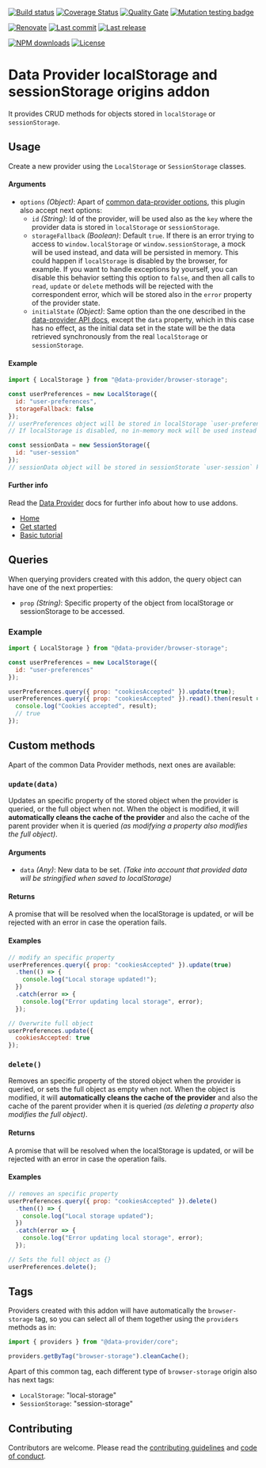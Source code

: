 [![Build status][build-image]][build-url] [![Coverage Status][coveralls-image]][coveralls-url] [![Quality Gate][quality-gate-image]][quality-gate-url] [![Mutation testing badge](https://img.shields.io/endpoint?style=flat&url=https%3A%2F%2Fbadge-api.stryker-mutator.io%2Fgithub.com%2Fdata-provider%2Fbrowser-storage%2Fmaster)](https://dashboard.stryker-mutator.io/reports/github.com/data-provider/browser-storage/master)

[![Renovate](https://img.shields.io/badge/renovate-enabled-brightgreen.svg)](https://renovatebot.com) [![Last commit][last-commit-image]][last-commit-url] [![Last release][release-image]][release-url] 

[![NPM downloads][npm-downloads-image]][npm-downloads-url] [![License][license-image]][license-url]

# Data Provider localStorage and sessionStorage origins addon

It provides CRUD methods for objects stored in `localStorage` or `sessionStorage`.

## Usage

Create a new provider using the `LocalStorage` or `SessionStorage` classes.

#### Arguments

* `options` _(Object)_: Apart of [common data-provider options](https://www.data-provider.org/docs/api-provider), this plugin also accept next options:
  * `id` _(String)_: Id of the provider, will be used also as the `key` where the provider data is stored in `localStorage` or `sessionStorage`.
  * `storageFallback` _(Boolean)_: Default `true`. If there is an error trying to access to `window.localStorage` or `window.sessionStorage`, a mock will be used instead, and data will be persisted in memory. This could happen if `localStorage` is disabled by the browser, for example. If you want to handle exceptions by yourself, you can disable this behavior setting this option to `false`, and then all calls to `read`, `update` or `delete` methods will be rejected with the correspondent error, which will be stored also in the `error` property of the provider state.
  * `initialState` _(Object)_: Same option than the one described in the [data-provider API docs](https://www.data-provider.org/docs/api-provider), except the `data` property, which in this case has no effect, as the initial data set in the state will be the data retrieved synchronously from the real `localStorage` or `sessionStorage`.

#### Example

```javascript
import { LocalStorage } from "@data-provider/browser-storage";

const userPreferences = new LocalStorage({
  id: "user-preferences",
  storageFallback: false
});
// userPreferences object will be stored in localStorage `user-preferences` key.
// If localStorage is disabled, no in-memory mock will be used instead

const sessionData = new SessionStorage({
  id: "user-session"
});
// sessionData object will be stored in sessionStorate `user-session` key.
```

#### Further info

Read the [Data Provider][data-provider] docs for further info about how to use addons.

* [Home][data-provider]
* [Get started][get-started]
* [Basic tutorial][basic-tutorial]

## Queries

When querying providers created with this addon, the query object can have one of the next properties:

* `prop` _(String)_: Specific property of the object from localStorage or sessionStorage to be accessed.

### Example

```javascript
import { LocalStorage } from "@data-provider/browser-storage";

const userPreferences = new LocalStorage({
  id: "user-preferences"
});

userPreferences.query({ prop: "cookiesAccepted" }).update(true);
userPreferences.query({ prop: "cookiesAccepted" }).read().then(result => {
  console.log("Cookies accepted", result);
  // true
});
```

## Custom methods

Apart of the common Data Provider methods, next ones are available:

### `update(data)`

Updates an specific property of the stored object when the provider is queried, or the full object when not. When the object is modified, it will __automatically cleans the cache of the provider__ and also the cache of the parent provider when it is queried _(as modifying a property also modifies the full object)_.

#### Arguments

* `data` _(Any)_: New data to be set. _(Take into account that provided data will be stringified when saved to localStorage)_

#### Returns

A promise that will be resolved when the localStorage is updated, or will be rejected with an error in case the operation fails.

#### Examples

```javascript
// modify an specific property
userPreferences.query({ prop: "cookiesAccepted" }).update(true)
  .then(() => {
    console.log("Local storage updated!");
  })
  .catch(error => {
    console.log("Error updating local storage", error);
  });
```

```javascript
// Overwrite full object
userPreferences.update({
  cookiesAccepted: true
});
```

### `delete()`

Removes an specific property of the stored object when the provider is queried, or sets the full object as empty when not. When the object is modified, it will __automatically cleans the cache of the provider__ and also the cache of the parent provider when it is queried _(as deleting a property also modifies the full object)_.

#### Returns

A promise that will be resolved when the localStorage is updated, or will be rejected with an error in case the operation fails.

#### Examples

```javascript
// removes an specific property
userPreferences.query({ prop: "cookiesAccepted" }).delete()
  .then(() => {
    console.log("Local storage updated");
  })
  .catch(error => {
    console.log("Error updating local storage", error);
  });
```

```javascript
// Sets the full object as {}
userPreferences.delete();
```

## Tags

Providers created with this addon will have automatically the `browser-storage` tag, so you can select all of them together using the `providers` methods as in:

```javascript
import { providers } from "@data-provider/core";

providers.getByTag("browser-storage").cleanCache();
```

Apart of this common tag, each different type of `browser-storage` origin also has next tags:

* `LocalStorage`: "local-storage"
* `SessionStorage`: "session-storage"

## Contributing

Contributors are welcome.
Please read the [contributing guidelines](.github/CONTRIBUTING.md) and [code of conduct](.github/CODE_OF_CONDUCT.md).

[data-provider]: https://www.data-provider.org
[get-started]: https://www.data-provider.org/docs/getting-started
[basic-tutorial]: https://www.data-provider.org/docs/basics-intro

[coveralls-image]: https://coveralls.io/repos/github/data-provider/browser-storage/badge.svg
[coveralls-url]: https://coveralls.io/github/data-provider/browser-storage
[build-image]: https://github.com/data-provider/browser-storage/workflows/build/badge.svg?branch=master
[build-url]: https://github.com/data-provider/browser-storage/actions?query=workflow%3Abuild+branch%3Amaster
[last-commit-image]: https://img.shields.io/github/last-commit/data-provider/browser-storage.svg
[last-commit-url]: https://github.com/data-provider/browser-storage/commits
[license-image]: https://img.shields.io/npm/l/@data-provider/browser-storage.svg
[license-url]: https://github.com/data-provider/browser-storage/blob/master/LICENSE
[npm-downloads-image]: https://img.shields.io/npm/dm/@data-provider/browser-storage.svg
[npm-downloads-url]: https://www.npmjs.com/package/@data-provider/browser-storage
[quality-gate-image]: https://sonarcloud.io/api/project_badges/measure?project=data-provider_browser-storage&metric=alert_status
[quality-gate-url]: https://sonarcloud.io/dashboard?id=data-provider_browser-storage
[release-image]: https://img.shields.io/github/release-date/data-provider/browser-storage.svg
[release-url]: https://github.com/data-provider/browser-storage/releases
